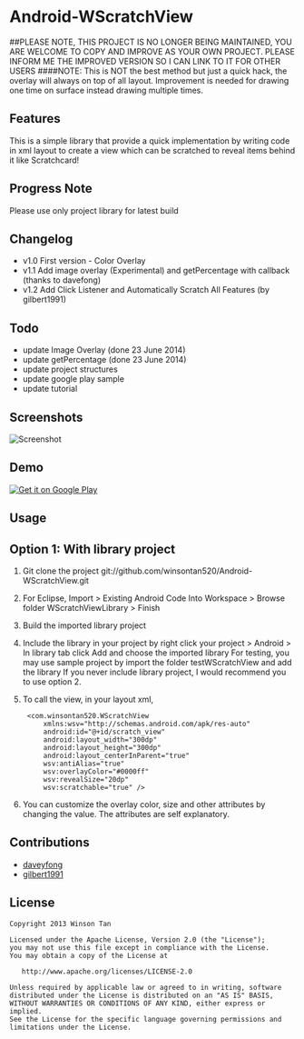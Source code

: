 Android-WScratchView
====================
##PLEASE NOTE, THIS PROJECT IS NO LONGER BEING MAINTAINED, YOU ARE WELCOME TO COPY AND IMPROVE AS YOUR OWN PROJECT. PLEASE INFORM ME THE IMPROVED VERSION SO I CAN LINK TO IT FOR OTHER USERS
####NOTE: This is NOT the best method but just a quick hack, the overlay will always on top of all layout. Improvement is needed for drawing one time on surface instead drawing multiple times.

## Features
This is a simple library that provide a quick implementation by writing code in xml layout to create a view which can be scratched to reveal items behind it like Scratchcard!

## Progress Note
Please use only project library for latest build

## Changelog
- v1.0 First version - Color Overlay
- v1.1 Add image overlay (Experimental) and getPercentage with callback (thanks to davefong)
- v1.2 Add Click Listener and Automatically Scratch All Features (by gilbert1991)

## Todo
- update Image Overlay (done 23 June 2014)
- update getPercentage (done 23 June 2014)
- update project structures
- update google play sample
- update tutorial

## Screenshots
![Screenshot](https://github.com/winsontan520/Android-WScratchView/raw/master/github_screenshot.png)

## Demo
[![Get it on Google Play](http://www.android.com/images/brand/get_it_on_play_logo_small.png)](https://play.google.com/store/apps/details?id=com.winsontan520.testwscratchview)

## Usage
## Option 1: With library project
1. Git clone the project git://github.com/winsontan520/Android-WScratchView.git
2. For Eclipse, Import > Existing Android Code Into Workspace > Browse folder WScratchViewLibrary > Finish
3. Build the imported library project
4. Include the library in your project by right click your project > Android > In library tab click Add and choose the imported library
For testing, you may use sample project by import the folder testWScratchView and add the library
If you never include library project, I would recommend you to use option 2.
5. To call the view, in your layout xml,
    
        <com.winsontan520.WScratchView
            xmlns:wsv="http://schemas.android.com/apk/res-auto"
            android:id="@+id/scratch_view"
            android:layout_width="300dp"
            android:layout_height="300dp"
            android:layout_centerInParent="true"
            wsv:antiAlias="true"
            wsv:overlayColor="#0000ff"
            wsv:revealSize="20dp"
            wsv:scratchable="true" />


6. You can customize the overlay color, size and other attributes by changing the value. The attributes are self explanatory.

## Contributions

* [daveyfong](https://github.com/daveyfong)
* [gilbert1991](https://github.com/gilbert1991)

## License
    Copyright 2013 Winson Tan
    
    Licensed under the Apache License, Version 2.0 (the "License");
    you may not use this file except in compliance with the License.
    You may obtain a copy of the License at
    
       http://www.apache.org/licenses/LICENSE-2.0
    
    Unless required by applicable law or agreed to in writing, software
    distributed under the License is distributed on an "AS IS" BASIS,
    WITHOUT WARRANTIES OR CONDITIONS OF ANY KIND, either express or implied.
    See the License for the specific language governing permissions and
    limitations under the License.
